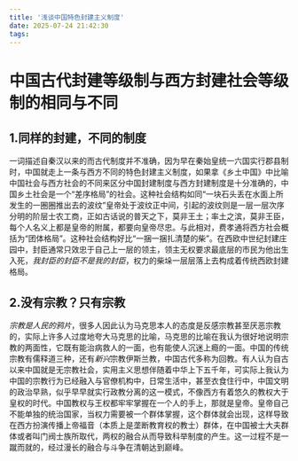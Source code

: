 ```yaml
---
title: '浅谈中国特色封建主义制度'
date: 2025-07-24 21:42:30
tags:
---
```

# 中国古代封建等级制与西方封建社会等级制的相同与不同
## 1.同样的封建，不同的制度
一词描述自秦汉以来的而古代制度并不准确，因为早在秦始皇统一六国实行郡县制时，中国就走上一条与西方不同的特色封建主义制度，如果拿《乡土中国》中比喻中国社会与西方社会的不同来区分中国封建制度与西方封建制度是十分准确的，中国乡土社会是一个“差序格局”的社会。这种社会结构如同“一块石头丢在水面上所发生的一圈圈推出去的波纹”皇帝处于波纹正中间，引起的波纹则是一层一层次序分明的阶层士农工商，正如古话说的普天之下，莫非王土；率土之滨，莫非王臣，每个人名义上都是皇帝的附属，都要向皇帝尽忠。与此相对，费孝通将西方社会概括为“团体格局”。这种社会结构好比“一捆一捆扎清楚的柴”。在西欧中世纪封建庄园中，封臣通常只效忠于自己上一层的领主，领主无权要求最底层的市民为他出生入死，*我封臣的封臣不是我的封臣*，权力的柴垛一层层落上去构成着传统西欧封建格局。
## 2.没有宗教？只有宗教
*宗教是人民的鸦片*，很多人因此认为马克思本人的态度是反感宗教甚至厌恶宗教的，实际上许多人过度地夸大马克思的比喻，马克思的比喻在我认为很好地说明宗教的两面性，它既有能治病救人的一面，也有能使人沉迷上瘾的一面。中国的传统宗教有儒释道三种，还有*新兴*宗教伊斯兰教，中国古代多称为回教。有人认为自古以来中国就是无宗教社会，实用主义思想伴随着中华上下五千年，可实际上我认为中国的宗教行为已经融入与官僚机构中，日常生活中，甚至衣食住行中，中国文明的政治早熟，似乎早早就实行政教分离的这一模式，不像西方有着悠久的教权大于皇权的时代。中国教权与王权都牢牢掌握在一个人的手上，那就是皇帝。皇帝自己不能单独的统治国家，当权力需要被一个群体掌握，这个群体就会出现，这样导致在西方扮演传播上帝福音（本质上是垄断教育权的教士）群体，在中国被士大夫群体或者叫门阀士族所取代，两权的融合从而导致科举制度的产生。这一过程不是一蹴而就的，经过漫长的融合与斗争在清朝达到巅峰。